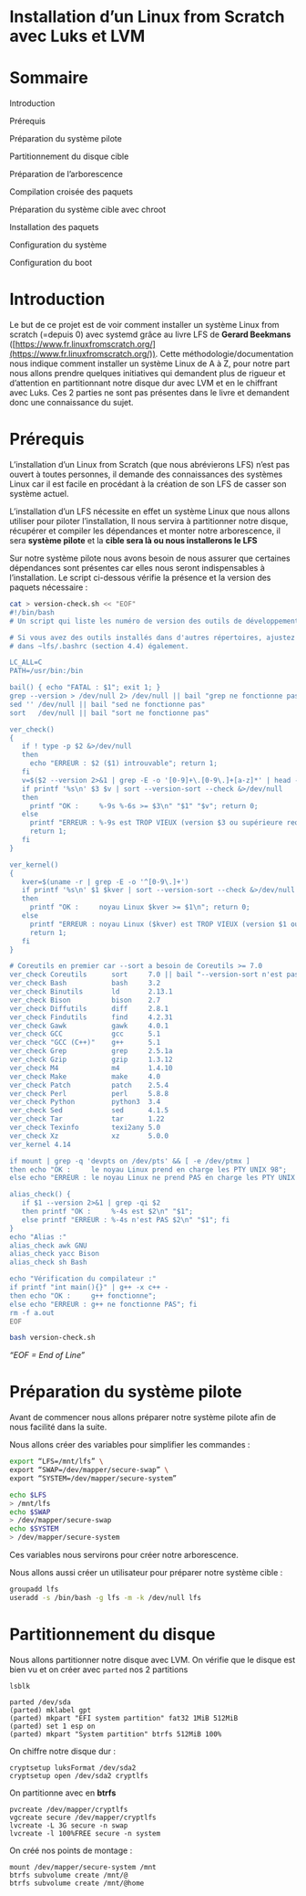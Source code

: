 # Installation d’un Linux from Scratch avec Luks et LVM

# Sommaire

Introduction 

Prérequis

Préparation du système pilote

Partitionnement du disque cible

Préparation de l’arborescence 

Compilation croisée des paquets

Préparation du système cible avec chroot

Installation des paquets

Configuration du système

Configuration du boot

# Introduction

Le but de ce projet est de voir comment installer un système Linux from scratch (=depuis 0) avec systemd grâce au livre LFS de **Gerard Beekmans** ([https://www.fr.linuxfromscratch.org/](https://www.fr.linuxfromscratch.org/)). Cette méthodologie/documentation nous indique comment installer un système Linux de A à Z, pour notre part nous allons prendre quelques initiatives qui demandent plus de rigueur et d’attention en partitionnant notre disque dur avec LVM et en le chiffrant avec Luks. Ces 2  parties ne sont pas présentes dans le livre et demandent donc une connaissance du sujet.

# Prérequis

L’installation d’un Linux from Scratch (que nous abrévierons LFS) n’est pas ouvert à toutes personnes, il demande des connaissances des systèmes Linux car il est facile en procédant à la création de son LFS de casser son système actuel.

L’installation d’un LFS nécessite en effet un système Linux que nous allons utiliser pour piloter l’installation, Il nous servira à partitionner notre disque, récupérer et compiler les dépendances et monter notre arborescence, il sera **système pilote** et la **cible sera là ou nous installerons le LFS**

Sur notre système pilote nous avons besoin de nous assurer que certaines dépendances sont présentes car elles nous seront indispensables à l’installation. Le script ci-dessous vérifie la présence et la version des paquets nécessaire :

```bash
cat > version-check.sh << "EOF"
#!/bin/bash
# Un script qui liste les numéro de version des outils de développement critiques

# Si vous avez des outils installés dans d'autres répertoires, ajustez PATH ici ET
# dans ~lfs/.bashrc (section 4.4) également.

LC_ALL=C 
PATH=/usr/bin:/bin

bail() { echo "FATAL : $1"; exit 1; }
grep --version > /dev/null 2> /dev/null || bail "grep ne fonctionne pas"
sed '' /dev/null || bail "sed ne fonctionne pas"
sort   /dev/null || bail "sort ne fonctionne pas"

ver_check()
{
   if ! type -p $2 &>/dev/null
   then 
     echo "ERREUR : $2 ($1) introuvable"; return 1; 
   fi
   v=$($2 --version 2>&1 | grep -E -o '[0-9]+\.[0-9\.]+[a-z]*' | head -n1)
   if printf '%s\n' $3 $v | sort --version-sort --check &>/dev/null
   then 
     printf "OK :     %-9s %-6s >= $3\n" "$1" "$v"; return 0;
   else 
     printf "ERREUR : %-9s est TROP VIEUX (version $3 ou supérieure requise)\n" "$1"; 
     return 1; 
   fi
}

ver_kernel()
{
   kver=$(uname -r | grep -E -o '^[0-9\.]+')
   if printf '%s\n' $1 $kver | sort --version-sort --check &>/dev/null
   then 
     printf "OK :     noyau Linux $kver >= $1\n"; return 0;
   else 
     printf "ERREUR : noyau Linux ($kver) est TROP VIEUX (version $1 ou supérieure requise)\n" "$kver"; 
     return 1; 
   fi
}

# Coreutils en premier car --sort a besoin de Coreutils >= 7.0
ver_check Coreutils      sort     7.0 || bail "--version-sort n'est pas pris en charge"
ver_check Bash           bash     3.2
ver_check Binutils       ld       2.13.1
ver_check Bison          bison    2.7
ver_check Diffutils      diff     2.8.1
ver_check Findutils      find     4.2.31
ver_check Gawk           gawk     4.0.1
ver_check GCC            gcc      5.1
ver_check "GCC (C++)"    g++      5.1
ver_check Grep           grep     2.5.1a
ver_check Gzip           gzip     1.3.12
ver_check M4             m4       1.4.10
ver_check Make           make     4.0
ver_check Patch          patch    2.5.4
ver_check Perl           perl     5.8.8
ver_check Python         python3  3.4
ver_check Sed            sed      4.1.5
ver_check Tar            tar      1.22
ver_check Texinfo        texi2any 5.0
ver_check Xz             xz       5.0.0
ver_kernel 4.14

if mount | grep -q 'devpts on /dev/pts' && [ -e /dev/ptmx ]
then echo "OK :     le noyau Linux prend en charge les PTY UNIX 98";
else echo "ERREUR : le noyau Linux ne prend PAS en charge les PTY UNIX 98"; fi

alias_check() {
   if $1 --version 2>&1 | grep -qi $2
   then printf "OK :     %-4s est $2\n" "$1";
   else printf "ERREUR : %-4s n'est PAS $2\n" "$1"; fi
}
echo "Alias :"
alias_check awk GNU
alias_check yacc Bison
alias_check sh Bash

echo "Vérification du compilateur :"
if printf "int main(){}" | g++ -x c++ -
then echo "OK :     g++ fonctionne";
else echo "ERREUR : g++ ne fonctionne PAS"; fi
rm -f a.out
EOF

bash version-check.sh
```

*“EOF = End of Line”*

# Préparation du système pilote

Avant de commencer nous allons préparer notre système pilote afin de nous facilité dans la suite.

Nous allons créer des variables pour simplifier les commandes :

```bash
export “LFS=/mnt/lfs” \
export “SWAP=/dev/mapper/secure-swap” \
export “SYSTEM=/dev/mapper/secure-system”

echo $LFS
> /mnt/lfs
echo $SWAP
> /dev/mapper/secure-swap
echo $SYSTEM
> /dev/mapper/secure-system
```

 Ces variables nous servirons pour créer notre arborescence.

Nous allons aussi créer un utilisateur pour préparer notre système cible :

```bash
groupadd lfs
useradd -s /bin/bash -g lfs -m -k /dev/null lfs
```

# Partitionnement du disque

Nous allons partitionner notre disque avec LVM. On vérifie que le disque est bien vu et on créer avec  ```parted``` nos 2 partitions
```
lsblk

parted /dev/sda
(parted) mklabel gpt
(parted) mkpart "EFI system partition" fat32 1MiB 512MiB 
(parted) set 1 esp on 
(parted) mkpart "System partition" btrfs 512MiB 100%
```

On chiffre notre disque dur :

```
cryptsetup luksFormat /dev/sda2
cryptsetup open /dev/sda2 cryptlfs
```

On partitionne avec en **btrfs**
```
pvcreate /dev/mapper/cryptlfs
vgcreate secure /dev/mapper/cryptlfs
lvcreate -L 3G secure -n swap
lvcreate -l 100%FREE secure -n system
```

On créé nos points de montage :
```
mount /dev/mapper/secure-system /mnt
btrfs subvolume create /mnt/@
btrfs subvolume create /mnt/@home
```